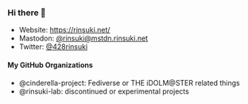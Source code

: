 ### Hi there 👋

- Website: https://rinsuki.net/
- Mastodon: [@rinsuki@mstdn.rinsuki.net](https://mstdn.rinsuki.net/@rinsuki)
- Twitter: [@428rinsuki](https://twitter.com/428rinsuki)

#### My GitHub Organizations

- @cinderella-project: Fediverse or THE iDOLM@STER related things
- @rinsuki-lab: discontinued or experimental projects
